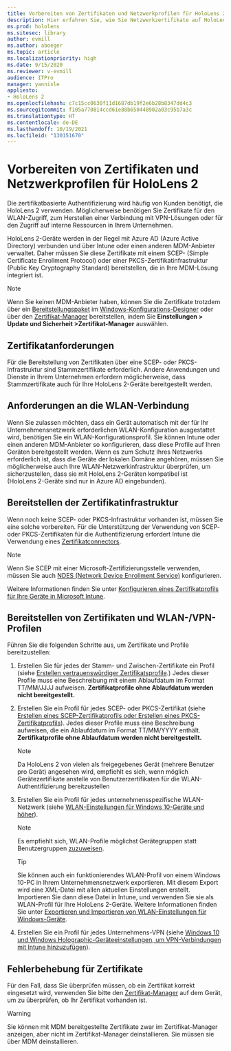 ```yaml
---
title: Vorbereiten von Zertifikaten und Netzwerkprofilen für HoloLens 2
description: Hier erfahren Sie, wie Sie Netzwerkzertifikate auf HoloLens 2 Mixed-Reality-Geräten konfigurieren, verwenden und bereitstellen und wie Sie Probleme behandeln.
ms.prod: hololens
ms.sitesec: library
author: evmill
ms.author: aboeger
ms.topic: article
ms.localizationpriority: high
ms.date: 9/15/2020
ms.reviewer: v-evmill
audience: ITPro
manager: yannisle
appliesto:
- HoloLens 2
ms.openlocfilehash: c7c15cc0630f11d1687db19f2e6b28b8347dd4c3
ms.sourcegitcommit: f105a770814ccd61e88b650448902a03c95b7a3c
ms.translationtype: HT
ms.contentlocale: de-DE
ms.lasthandoff: 10/19/2021
ms.locfileid: "130151670"
---
```

# <a name="prepare-certificates-and-network-profiles-for-hololens-2"></a>Vorbereiten von Zertifikaten und Netzwerkprofilen für HoloLens 2

Die zertifikatbasierte Authentifizierung wird häufig von Kunden benötigt, die HoloLens 2 verwenden. Möglicherweise benötigen Sie Zertifikate für den WLAN-Zugriff, zum Herstellen einer Verbindung mit VPN-Lösungen oder für den Zugriff auf interne Ressourcen in Ihrem Unternehmen.

HoloLens 2-Geräte werden in der Regel mit Azure AD (Azure Active Directory) verbunden und über Intune oder einen anderen MDM-Anbieter verwaltet. Daher müssen Sie diese Zertifikate mit einem SCEP- (Simple Certificate Enrollment Protocol) oder einer PKCS-Zertifikatinfrastruktur (Public Key Cryptography Standard) bereitstellen, die in Ihre MDM-Lösung integriert ist. 

>[!NOTE]
> Wenn Sie keinen MDM-Anbieter haben, können Sie die Zertifikate trotzdem über ein [Bereitstellungspaket](hololens-provisioning.md#create-the-provisioning-package) im [Windows-Konfigurations-Designer](https://www.microsoft.com/p/windows-configuration-designer/9nblggh4tx22?rtc=1&activetab=pivot:regionofsystemrequirementstab) oder über den [Zertifikat-Manager](certificate-manager.md) bereitstellen, indem Sie **Einstellungen > Update und Sicherheit >Zertifikat-Manager** auswählen.

## <a name="certificate-requirements"></a>Zertifikatanforderungen
Für die Bereitstellung von Zertifikaten über eine SCEP- oder PKCS-Infrastruktur sind Stammzertifikate erforderlich. Andere Anwendungen und Dienste in Ihrem Unternehmen erfordern möglicherweise, dass Stammzertifikate auch für Ihre HoloLens 2-Geräte bereitgestellt werden. 

## <a name="wi-fi-connectivity-requirements"></a>Anforderungen an die WLAN-Verbindung
Wenn Sie zulassen möchten, dass ein Gerät automatisch mit der für Ihr Unternehmensnetzwerk erforderlichen WLAN-Konfiguration ausgestattet wird, benötigen Sie ein WLAN-Konfigurationsprofil. Sie können Intune oder einen anderen MDM-Anbieter so konfigurieren, dass diese Profile auf Ihren Geräten bereitgestellt werden. Wenn es zum Schutz Ihres Netzwerks erforderlich ist, dass die Geräte der lokalen Domäne angehören, müssen Sie möglicherweise auch Ihre WLAN-Netzwerkinfrastruktur überprüfen, um sicherzustellen, dass sie mit HoloLens 2-Geräten kompatibel ist (HoloLens 2-Geräte sind nur in Azure AD eingebunden).

## <a name="deploy-certificate-infrastructure"></a>Bereitstellen der Zertifikatinfrastruktur
Wenn noch keine SCEP- oder PKCS-Infrastruktur vorhanden ist, müssen Sie eine solche vorbereiten. Für die Unterstützung der Verwendung von SCEP- oder PKCS-Zertifikaten für die Authentifizierung erfordert Intune die Verwendung eines [Zertifikatconnectors](/mem/intune/protect/certificate-connectors).

> [!NOTE]
> Wenn Sie SCEP mit einer Microsoft-Zertifizierungsstelle verwenden, müssen Sie auch [NDES (Network Device Enrollment Service)](/mem/intune/protect/certificates-scep-configure#set-up-ndes) konfigurieren.

Weitere Informationen finden Sie unter [Konfigurieren eines Zertifikatprofils für Ihre Geräte in Microsoft Intune](/intune/certificates-configure).

## <a name="deploy-certificates-and-wi-fivpn-profile"></a>Bereitstellen von Zertifikaten und WLAN-/VPN-Profilen
Führen Sie die folgenden Schritte aus, um Zertifikate und Profile bereitzustellen:
1.  Erstellen Sie für jedes der Stamm- und Zwischen-Zertifikate ein Profil (siehe [Erstellen vertrauenswürdiger Zertifikatsprofile](/intune/protect/certificates-configure#create-trusted-certificate-profiles).) Jedes dieser Profile muss eine Beschreibung mit einem Ablaufdatum im Format TT/MM/JJJJ aufweisen. **Zertifikatprofile ohne Ablaufdatum werden nicht bereitgestellt.**
1.  Erstellen Sie ein Profil für jedes SCEP- oder PKCS-Zertifikat (siehe [Erstellen eines SCEP-Zertifikatprofils oder Erstellen eines PKCS-Zertifikatprofils](/intune/protect/certficates-pfx-configure#create-a-pkcs-certificate-profile)). Jedes dieser Profile muss eine Beschreibung aufweisen, die ein Ablaufdatum im Format TT/MM/YYYY enthält. **Zertifikatprofile ohne Ablaufdatum werden nicht bereitgestellt.**

    > [!NOTE]
    > Da HoloLens 2 von vielen als freigegebenes Gerät (mehrere Benutzer pro Gerät) angesehen wird, empfiehlt es sich, wenn möglich Gerätezertifikate anstelle von Benutzerzertifikaten für die WLAN-Authentifizierung bereitzustellen

3.  Erstellen Sie ein Profil für jedes unternehmensspezifische WLAN-Netzwerk (siehe [WLAN-Einstellungen für Windows 10-Geräte und höher](/intune/wi-fi-settings-windows)). 
    > [!NOTE]
    > Es empfiehlt sich, WLAN-Profile möglichst Gerätegruppen statt Benutzergruppen [zuzuweisen](/mem/intune/configuration/device-profile-assign). 

    > [!TIP]
    > Sie können auch ein funktionierendes WLAN-Profil von einem Windows 10-PC in Ihrem Unternehmensnetzwerk exportieren. Mit diesem Export wird eine XML-Datei mit allen aktuellen Einstellungen erstellt. Importieren Sie dann diese Datei in Intune, und verwenden Sie sie als WLAN-Profil für Ihre HoloLens 2-Geräte. Weitere Informationen finden Sie unter [Exportieren und Importieren von WLAN-Einstellungen für Windows-Geräte](/mem/intune/configuration/wi-fi-settings-import-windows-8-1).

4.  Erstellen Sie ein Profil für jedes Unternehmens-VPN (siehe [Windows 10 und Windows Holographic-Geräteeinstellungen, um VPN-Verbindungen mit Intune hinzuzufügen](/intune/vpn-settings-windows-10)).

## <a name="troubleshooting-certificates"></a>Fehlerbehebung für Zertifikate

Für den Fall, dass Sie überprüfen müssen, ob ein Zertifikat korrekt eingesetzt wird, verwenden Sie bitte den [Zertifikat-Manager](certificate-manager.md) auf dem Gerät, um zu überprüfen, ob Ihr Zertifikat vorhanden ist.  

>[!WARNING]
> Sie können mit MDM bereitgestellte Zertifikate zwar im Zertifikat-Manager anzeigen, aber nicht im Zertifikat-Manager deinstallieren. Sie müssen sie über MDM deinstallieren.


